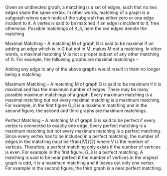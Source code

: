 Given an undirected graph, a matching is a set of edges, such that no two edges share the same vertex. In other words, matching of a graph is a subgraph where each node of the subgraph has either zero or one edge incident to it.
A vertex is said to be matched if an edge is incident to it, free otherwise.
Possible matchings of K_4, here the red edges denote the matching


Maximal Matching – A matching M of graph G is said to be maximal if on adding an edge which is in G but not in M, makes M not a matching.
In other words, a maximal matching M is not a proper subset of any other matching of G. For example, the following graphs are maximal matchings –

Adding any edge to any of the above graphs would result in them no longer being a matching.

Maximum Matching – A matching M of graph G is said to be maximum if it is maximal and has the maximum number of edges.
There may be many possible maximum matchings of a graph.
Every maximum matching is a maximal matching but not every maximal matching is a maximum matching.
For example, in the first figure G_3 is a maximum matching and in the second figure, the second and third graphs are maximum matchings.

Perfect Matching – A matching M of graph G is said to be perfect if every vertex is connected to exactly one edge. Every perfect matching is a maximum matching but not every maximum matching is a perfect matching.
Since every vertex has to be included in a perfect matching, the number of edges in the matching must be \frac{|V|}{2} where V is the number of vertices. Therefore, a perfect matching only exists if the number of vertices is even.
For example in the first figure, G_3 is a perfect matching.
A matching is said to be near perfect if the number of vertices in the original graph is odd, it is a maximum matching and it leaves out only one vertex. For example in the second figure, the third graph is a near perfect matching.
